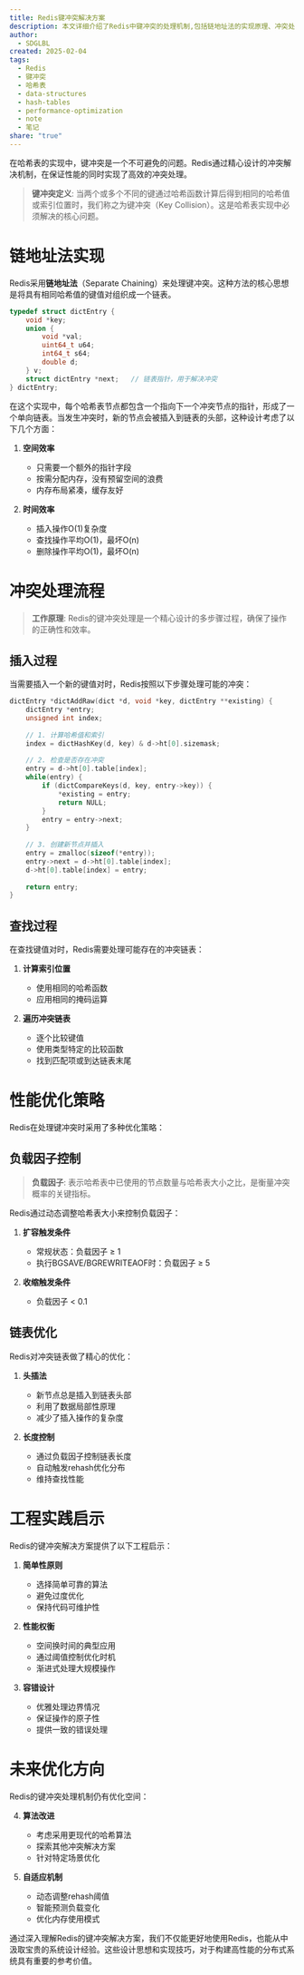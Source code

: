 ```yaml
---
title: Redis键冲突解决方案
description: 本文详细介绍了Redis中键冲突的处理机制,包括链地址法的实现原理、冲突处理流程及性能优化策略。探讨了负载因子控制、链表优化等关键技术。
author:
  - SDGLBL
created: 2025-02-04
tags:
  - Redis
  - 键冲突
  - 哈希表
  - data-structures
  - hash-tables
  - performance-optimization
  - note
  - 笔记
share: "true"
---
```




在哈希表的实现中，键冲突是一个不可避免的问题。Redis通过精心设计的冲突解决机制，在保证性能的同时实现了高效的冲突处理。

> **键冲突定义**: 当两个或多个不同的键通过哈希函数计算后得到相同的哈希值或索引位置时，我们称之为键冲突（Key Collision）。这是哈希表实现中必须解决的核心问题。

# 链地址法实现

Redis采用**链地址法**（Separate Chaining）来处理键冲突。这种方法的核心思想是将具有相同哈希值的键值对组织成一个链表。

```c
typedef struct dictEntry {
    void *key;
    union {
        void *val;
        uint64_t u64;
        int64_t s64;
        double d;
    } v;
    struct dictEntry *next;   // 链表指针，用于解决冲突
} dictEntry;
```

在这个实现中，每个哈希表节点都包含一个指向下一个冲突节点的指针，形成了一个单向链表。当发生冲突时，新的节点会被插入到链表的头部，这种设计考虑了以下几个方面：

1. **空间效率**
   - 只需要一个额外的指针字段
   - 按需分配内存，没有预留空间的浪费
   - 内存布局紧凑，缓存友好

2. **时间效率**
   - 插入操作O(1)复杂度
   - 查找操作平均O(1)，最坏O(n)
   - 删除操作平均O(1)，最坏O(n)

# 冲突处理流程

> **工作原理**: Redis的键冲突处理是一个精心设计的多步骤过程，确保了操作的正确性和效率。

## 插入过程

当需要插入一个新的键值对时，Redis按照以下步骤处理可能的冲突：

```c
dictEntry *dictAddRaw(dict *d, void *key, dictEntry **existing) {
    dictEntry *entry;
    unsigned int index;
    
    // 1. 计算哈希值和索引
    index = dictHashKey(d, key) & d->ht[0].sizemask;
    
    // 2. 检查是否存在冲突
    entry = d->ht[0].table[index];
    while(entry) {
        if (dictCompareKeys(d, key, entry->key)) {
            *existing = entry;
            return NULL;
        }
        entry = entry->next;
    }
    
    // 3. 创建新节点并插入
    entry = zmalloc(sizeof(*entry));
    entry->next = d->ht[0].table[index];
    d->ht[0].table[index] = entry;
    
    return entry;
}
```

## 查找过程

在查找键值对时，Redis需要处理可能存在的冲突链表：

1. **计算索引位置**
   - 使用相同的哈希函数
   - 应用相同的掩码运算

2. **遍历冲突链表**
   - 逐个比较键值
   - 使用类型特定的比较函数
   - 找到匹配项或到达链表末尾

# 性能优化策略

Redis在处理键冲突时采用了多种优化策略：

## 负载因子控制

> **负载因子**: 表示哈希表中已使用的节点数量与哈希表大小之比，是衡量冲突概率的关键指标。

Redis通过动态调整哈希表大小来控制负载因子：

1. **扩容触发条件**
   - 常规状态：负载因子 ≥ 1
   - 执行BGSAVE/BGREWRITEAOF时：负载因子 ≥ 5

2. **收缩触发条件**
   - 负载因子 < 0.1

## 链表优化

Redis对冲突链表做了精心的优化：

1. **头插法**
   - 新节点总是插入到链表头部
   - 利用了数据局部性原理
   - 减少了插入操作的复杂度

2. **长度控制**
   - 通过负载因子控制链表长度
   - 自动触发rehash优化分布
   - 维持查找性能

# 工程实践启示

Redis的键冲突解决方案提供了以下工程启示：

1. **简单性原则**
   - 选择简单可靠的算法
   - 避免过度优化
   - 保持代码可维护性

2. **性能权衡**
   - 空间换时间的典型应用
   - 通过阈值控制优化时机
   - 渐进式处理大规模操作

3. **容错设计**
   - 优雅处理边界情况
   - 保证操作的原子性
   - 提供一致的错误处理

# 未来优化方向

Redis的键冲突处理机制仍有优化空间：

4. **算法改进**
   - 考虑采用更现代的哈希算法
   - 探索其他冲突解决方案
   - 针对特定场景优化

5. **自适应机制**
   - 动态调整rehash阈值
   - 智能预测负载变化
   - 优化内存使用模式

通过深入理解Redis的键冲突解决方案，我们不仅能更好地使用Redis，也能从中汲取宝贵的系统设计经验。这些设计思想和实现技巧，对于构建高性能的分布式系统具有重要的参考价值。